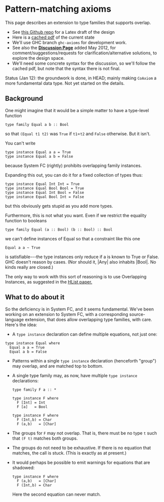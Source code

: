 # Pattern-matching axioms


This page describes an extension to type families that supports overlap.

- See [ this Github repo](https://github.com/dreixel/New-axioms) for a Latex draft of the design
- Here is a [ cached pdf](https://docs.google.com/open?id=0B1pOVvPp4fVdOTdjZjU0YWYtYTA5Yy00NmFkLTkxMWUtZmI0NmNhZTQwYzVl) of the current state
- We'll use GHC branch `ghc-axioms` for development work.
- See also the **[Discussion Page](new-axioms/discussion-page)** added May 2012, for comment/suggestions/requests for clarification/alternative solutions, to explore the design space.
- We'll need some concrete syntax for the discussion, so we'll follow the cached pdf, but note that the syntax there is not final.


Status (Jan 12): the groundwork is done, in HEAD; mainly making `CoAxiom` a more fundamental data type.  Not yet started on the details.

## Background


One might imagine that it would be a simple matter to have a type-level function

```wiki
type family Equal a b :: Bool
```


so that `(Equal t1 t2)` was `True` if `t1`=`t2` and `False` otherwise.  But it isn't.  


You can't write

```wiki
type instance Equal a a = True
type instance Equal a b = False
```


because System FC (rightly) prohibits overlapping family instances.  


Expanding this out, you can do it for a fixed collection of types thus:

```wiki
type instance Equal Int Int = True
type instance Equal Bool Bool = True
type instance Equal Int Bool = False
type instance Equal Bool Int = False
```


but this obviously gets stupid as you add more types.  


Furthermore, this is not what you want. Even if we restrict the equality function to booleans

```wiki
type family Equal (a :: Bool) (b :: Bool) :: Bool
```


we can't define instances of Equal so that a constraint like this one

```wiki
Equal a a ~ True
```


is satisfiable---the type instances only reduce if a is known to True or False. GHC doesn't reason by cases.  (Nor should it, \|Any\| also inhabits \|Bool\|. No kinds really are closed.)


The only way to work with this sort of reasoning is to use Overlapping Instances, as suggested in the [ HList paper.](http://homepages.cwi.nl/~ralf/HList/)

## What to do about it


So the deficiency is in System FC, and it seems fundamental.  We've been working on an extension to System FC, with a corresponding source-language extension, that does allow overlapping type families, with care.  Here's the idea:

-  A `type instance` declaration can define multiple equations, not just one:

  ```wiki
  type instance Equal where
    Equal a a = True
    Equal a b = False
  ```

- Patterns within a single `type instance` declaration (henceforth "group") may overlap, and are matched top to bottom.

- A single type family may, as now, have multiple `type instance` declarations:

  ```wiki
  type family F a :: *

  type instance F where
    F [Int] = Int
    F [a]   = Bool

  type instance F where
    F (Int,b) = Char
    F (a,b)   = [Char]
  ```

- The groups for `F` may not overlap.  That is, there must be no type `t` such that `(F t)` matches both groups.

- The groups do not need to be exhaustive.   If there is no equation that matches, the call is stuck. (This is exactly as at present.)

- It would perhaps be possible to emit warnings for equations that are shadowed:

  ```wiki
  type instance F where
    F (a,b)   = [Char]
    F (Int,b) = Char
  ```

  Here the second equation can never match.
